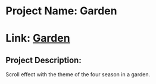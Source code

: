 # Project Name: Garden
# Link: [Garden](https://marijatomevska.github.io/garden/)

## Project Description: 
Scroll effect with the theme of the four season in a garden. 
